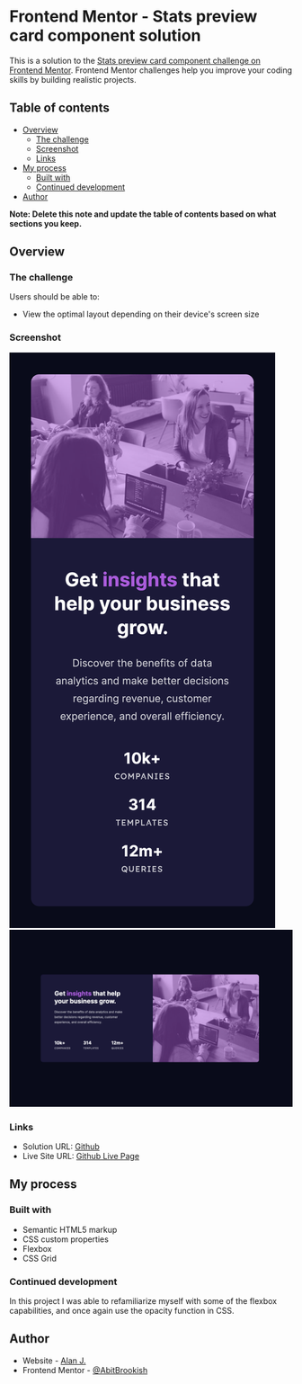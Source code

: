# Frontend Mentor - Stats preview card component solution

This is a solution to the [Stats preview card component challenge on Frontend Mentor](https://www.frontendmentor.io/challenges/stats-preview-card-component-8JqbgoU62). Frontend Mentor challenges help you improve your coding skills by building realistic projects. 

## Table of contents

- [Overview](#overview)
  - [The challenge](#the-challenge)
  - [Screenshot](#screenshot)
  - [Links](#links)
- [My process](#my-process)
  - [Built with](#built-with)
  - [Continued development](#continued-development)
- [Author](#author)

**Note: Delete this note and update the table of contents based on what sections you keep.**

## Overview

### The challenge

Users should be able to:

- View the optimal layout depending on their device's screen size

### Screenshot

![Finished-Mobile-Screenshot](./images/mobile-screenshot.png)
![Finished-Desktop-Screenshot](./images/desktop-screenshot.png)

### Links

- Solution URL: [Github](https://github.com/AbitBrookish/Stats-preview-card)
- Live Site URL: [Github Live Page](https://abitbrookish.github.io/Stats-preview-card/)

## My process

### Built with

- Semantic HTML5 markup
- CSS custom properties
- Flexbox
- CSS Grid

### Continued development

In this project I was able to refamiliarize myself with some of the flexbox capabilities, and once again use the opacity function in CSS.

## Author

- Website - [Alan J.](https://github.com/AbitBrookish)
- Frontend Mentor - [@AbitBrookish](https://www.frontendmentor.io/profile/abitbrookish)
